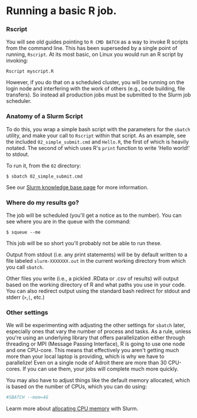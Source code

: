 # Running a basic R job. 

### Rscript

You will see old guides pointing to `R CMD BATCH` as a way to invoke 
R scripts from the command line. This has been superseded by a single
point of running, `Rscript`. At its most basic, on Linux you would
run an R script by invoking:

```shell
Rscript myscript.R
```

However, if you do that on a scheduled cluster, you will be running 
on the login node and interfering with the work of others (e.g., code building, file transfers). So instead all production jobs must be submitted to the Slurm job scheduler.

### Anatomy of a Slurm Script

To do this, you wrap a simple bash script with the parameters for the `sbatch`
utility, and make your call to `Rscript` within that script. As an example,
see the included `02_simple_submit.cmd` and `Hello.R`, the first of which is heavily
notated. The second of which uses R's `print` function to write 'Hello world!'
to stdout.

To run it, from the `02` directory:

```shell
$ sbatch 02_simple_submit.cmd
```

See our [Slurm knowledge base page](https://researchcomputing.princeton.edu/support/knowledge-base/slurm) for more information.

### Where do my results go?
The job will be scheduled (you'll get a notice as to the number). You can see where you
are in the queue with the command:

```
$ squeue --me
```

This job will be so short you'll probably not be able to run these.

Output from stdout (i.e. any print statements) will be by default written to a file labeled
`slurm-XXXXXXX.out` in the current working directory from which you call `sbatch`.

Other files you write (i.e., a pickled .RData or .csv of results) will output based on the working
directory of R and what paths you use in your code. You can also redirect output using the standard
bash redirect for stdout and stderr (`>`,`|`, etc.)

### Other settings
We will be experimenting with adjusting the other settings for `sbatch` later, especially ones
that vary the number of process and tasks. As a rule, unless you're using an underlying library
that offers parallelization either through threading or MPI (Message Passing Interface), R is 
going to use one node and one CPU-core. This means that effectively you aren't getting much more than
your local laptop is providing, which is why we have to parallelize! Even on a single node of Adroit
there are more than 30 CPU-cores. If you can use them, your jobs will complete much more quickly.

You may also have to adjust things like the default memory allocated, which is based on the number
of CPUs, which you can do using:

```bash
#SBATCH --mem=4G
```

Learm more about [allocating CPU memory](https://researchcomputing.princeton.edu/support/knowledge-base/memory) with Slurm.
